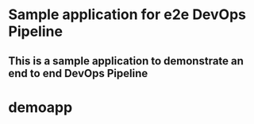 # Sample application for e2e DevOps Pipeline
## This is a sample application to demonstrate an end to end DevOps Pipeline


# demoapp
